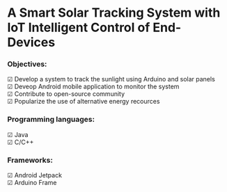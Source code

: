 # A Smart Solar Tracking System with IoT Intelligent Control of End-Devices
### Objectives:
&#x2611; Develop a system to track the sunlight using Arduino and solar panels <br />
&#x2611; Deveop Android mobile application to monitor the system <br />
&#x2611; Contribute to open-source community <br />
&#x2611; Popularize the use of alternative energy recources <br />

### Programming languages:
&#x2611; Java <br />
&#x2611; C/C++


### Frameworks:
&#x2611; Android Jetpack <br />
&#x2611; Arduino Frame 
